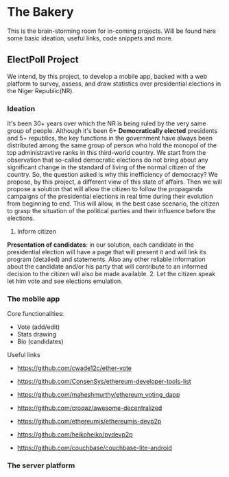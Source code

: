 # The Bakery
This is the brain-storming room for in-coming projects. Will be found here some basic ideation, useful links, code snippets and more.

## ElectPoll Project
We intend, by this project, to develop a mobile app, backed with a web platform to survey, assess, and draw statistics over presidential elections in the Niger Republic(NR).

### Ideation
It's been 30+ years over which the NR is being ruled by the very same group of people. Although it's been 6+ **Democratically elected** presidents and 5+ republics, the key functions in the government have always been distributed among the same group of person who hold the monopol of the top administravtive ranks in this third-world country. 
We start from the observation that so-called democratic elections do not bring about any significant change in the standard of living of the normal citizen of the country. So, the question asked is why this inefficiency of democracy?
We propose, by this project, a different view of this state of affairs. Then we will propose a solution that will allow the citizen to follow the propaganda campaigns of the presidential elections in real time during their evolution from beginning to end. This will allow, in the best case scenario, the citizen to grasp the situation of the political parties and their influence before the elections.

1. Inform citizen

**Presentation of candidates**: in our solution, each candidate in the presidential election will have a page that will present it and will link its program (detailed) and statements. Also any other reliable information about  the candidate and/or his party that will contribute to an informed decision to the citizen will also be made available.
2. Let the citizen speak 
let him vote and see elections emulation.




### The mobile app
Core functionalities:
- Vote (add/edit)
- Stats drawing
- Bio (candidates)

Useful links
- https://github.com/cwade12c/ether-vote
- https://github.com/ConsenSys/ethereum-developer-tools-list
- https://github.com/maheshmurthy/ethereum_voting_dapp
- https://github.com/croqaz/awesome-decentralized
- https://github.com/ethereumjs/ethereumjs-devp2p
- https://github.com/heikoheiko/pydevp2p

- https://github.com/couchbase/couchbase-lite-android

### The server platform
